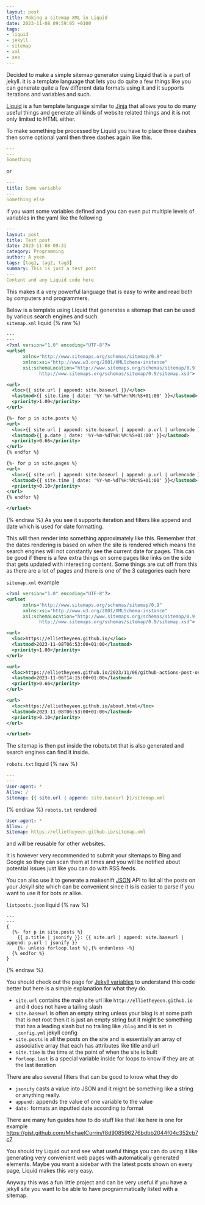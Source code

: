 ```yaml
---
layout: post
title: Making a sitemap XML in Liquid
date: 2023-11-08 09:59:05 +0100
tags:
- liquid
- jekyll
- sitemap
- xml
- seo
---
```

Decided to make a simple sitemap generator using Liquid that is a part of jekyll. it is a template language that lets you do quite a few things like you can generate quite a few different data formats using it and it supports iterations and variables and such.

[Liquid](https://shopify.github.io/liquid/) is a fun template language similar to [Jinja](https://jinja.palletsprojects.com/) that allows you to do many useful things and generate all kinds of website related things and it is not only limited to HTML either.

To make something be processed by Liquid you have to place three dashes then some optional yaml then three dashes again like this.
```yml
---
---
Something
```
or
```yml
---
title: Some variable
---
Something else
```
if you want some variables defined and you can even put multiple levels of variables in the yaml like the following
```yml
---
layout: post
title: Test post
date: 2023-11-08 09:31
category: Programming
author: A yeen
tags: [tag1, tag2, tag3]
summary: This is just a test post
---
Content and any Liquid code here
```
This makes it a very powerful language that is easy to write and read both by computers and programmers.

Below is a template using Liquid that generates a sitemap that can be used by various search engines and such.  
`sitemap.xml` liquid
{% raw %}
```xml
---
---
<?xml version="1.0" encoding="UTF-8"?>
<urlset
      xmlns="http://www.sitemaps.org/schemas/sitemap/0.9"
      xmlns:xsi="http://www.w3.org/2001/XMLSchema-instance"
      xsi:schemaLocation="http://www.sitemaps.org/schemas/sitemap/0.9
            http://www.sitemaps.org/schemas/sitemap/0.9/sitemap.xsd">

<url>
  <loc>{{ site.url | append: site.baseurl }}/</loc>
  <lastmod>{{ site.time | date: '%Y-%m-%dT%H:%M:%S+01:00' }}</lastmod>
  <priority>1.00</priority>
</url>

{%- for p in site.posts %}
<url>
  <loc>{{ site.url | append: site.baseurl | append: p.url | urlencode }}</loc>
  <lastmod>{{ p.date | date: '%Y-%m-%dT%H:%M:%S+01:00' }}</lastmod>
  <priority>0.66</priority>
</url>
{% endfor %}

{%- for p in site.pages %}
<url>
  <loc>{{ site.url | append: site.baseurl | append: p.url | urlencode }}</loc>
  <lastmod>{{ site.time | date: '%Y-%m-%dT%H:%M:%S+01:00' }}</lastmod>
  <priority>0.10</priority>
</url>
{% endfor %}

</urlset>
```
{% endraw %}
As you see it supports iteration and filters like append and date which is used for date formatting.

This will then render into something approximately like this. Remember that the dates rendering is based on when the site is rendered which means the search engines will not constantly see the current date for pages. This can be good if there is a few extra things on some pages like links on the side that gets updated with interesting content. Some things are cut off from this as there are a lot of pages and there is one of the 3 categories each here

`sitemap.xml` example
```xml
<?xml version="1.0" encoding="UTF-8"?>
<urlset
      xmlns="http://www.sitemaps.org/schemas/sitemap/0.9"
      xmlns:xsi="http://www.w3.org/2001/XMLSchema-instance"
      xsi:schemaLocation="http://www.sitemaps.org/schemas/sitemap/0.9
            http://www.sitemaps.org/schemas/sitemap/0.9/sitemap.xsd">

<url>
  <loc>https://ellietheyeen.github.io/</loc>
  <lastmod>2023-11-08T06:53:00+01:00</lastmod>
  <priority>1.00</priority>
</url>

<url>
  <loc>https://ellietheyeen.github.io/2023/11/06/github-actions-post-on-mastodon.html</loc>
  <lastmod>2023-11-06T14:15:00+01:00</lastmod>
  <priority>0.66</priority>
</url>

<url>
  <loc>https://ellietheyeen.github.io/about.html</loc>
  <lastmod>2023-11-08T06:53:00+01:00</lastmod>
  <priority>0.10</priority>
</url>

</urlset>
```

The sitemap is then put inside the robots.txt that is also generated and search engines can find it inside.

`robots.txt` liquid
{% raw %}
```yml
---
---
User-agent: *
Allow: /
Sitemap: {{ site.url | append: site.baseurl }}/sitemap.xml
```
{% endraw %}
`robots.txt` rendered
```yml
User-agent: *
Allow: /
Sitemap: https://ellietheyeen.github.io/sitemap.xml
```
and will be reusable for other websites.

It is however very recommended to submit your sitemaps to Bing and Google so they can scan them at times and you will be notified about potential issues just like you can do with RSS feeds.

You can also use it to generate a makeshift [JSON](https://www.json.org/json-en.html) API to list all the posts on your Jekyll site which can be convenient since it is is easier to parse if you want to use it for bots or alike.

`listposts.json` liquid
{% raw %}
```liquid
---
---
{
  {%- for p in site.posts %}
    {{ p.title | jsonify }}: {{ site.url | append: site.baseurl | append: p.url | jsonify }}
    {%- unless forloop.last %},{% endunless -%}
  {% endfor %}
}
```
{% endraw %}

You should check out the page for [Jekyll variables](https://jekyllrb.com/docs/variables/) to understand this code better but here is a simple explanation for what they do.
- `site.url` contains the main site url like `http://ellietheyeen.github.io` and it does not have a tailing slash
- `site.baseurl` is often an empty string unless your blog is at some path that is not root then it is just an empty string but it might be something that has a leading slash but no trailing like `/blog` and it is set in `_config.yml` jekyll config
- `site.posts` is all the posts on the site and is essentially an array of associative array that each has attributes like title and url
- `site.time` is the time at the point of when the site is built
- `forloop.last` is a special variable inside for loops to know if they are at the last iteration

There are also several filters that can be good to know what they do
- `jsonify` casts a value into JSON and it might be something like a string or anything really.
- `append:` appends the value of one variable to the value
- `date:` formats an inputted date according to format

There are many fun guides how to do stuff like that like here is one for example
<https://gist.github.com/MichaelCurrin/f8d908596276bdbb2044f04c352cb7c7>

You should try Liquid out and see what useful things you can do using it like generating very convenient web pages with automatically generated elements. Maybe you want a sidebar with the latest posts shown on every page, Liquid makes this very easy.

Anyway this was a fun little project and can be very useful if you have a jekyll site you want to be able to have programmatically listed with a sitemap.

